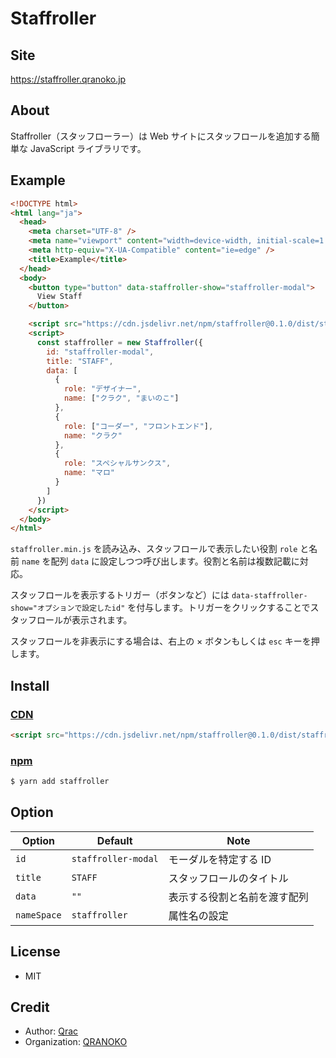 # Staffroller

## Site

https://staffroller.qranoko.jp

## About

Staffroller（スタッフローラー）は Web サイトにスタッフロールを追加する簡単な JavaScript ライブラリです。

## Example

```html
<!DOCTYPE html>
<html lang="ja">
  <head>
    <meta charset="UTF-8" />
    <meta name="viewport" content="width=device-width, initial-scale=1.0" />
    <meta http-equiv="X-UA-Compatible" content="ie=edge" />
    <title>Example</title>
  </head>
  <body>
    <button type="button" data-staffroller-show="staffroller-modal">
      View Staff
    </button>

    <script src="https://cdn.jsdelivr.net/npm/staffroller@0.1.0/dist/staffroller.min.js"></script>
    <script>
      const staffroller = new Staffroller({
        id: "staffroller-modal",
        title: "STAFF",
        data: [
          {
            role: "デザイナー",
            name: ["クラク", "まいのこ"]
          },
          {
            role: ["コーダー", "フロントエンド"],
            name: "クラク"
          },
          {
            role: "スペシャルサンクス",
            name: "マロ"
          }
        ]
      })
    </script>
  </body>
</html>
```

`staffroller.min.js` を読み込み、スタッフロールで表示したい役割 `role` と名前 `name` を配列 `data` に設定しつつ呼び出します。役割と名前は複数記載に対応。

スタッフロールを表示するトリガー（ボタンなど）には `data-staffroller-show="オプションで設定したid"` を付与します。トリガーをクリックすることでスタッフロールが表示されます。

スタッフロールを非表示にする場合は、右上の × ボタンもしくは `esc` キーを押します。

## Install

### [CDN](https://www.jsdelivr.com/package/npm/staffroller)

```html
<script src="https://cdn.jsdelivr.net/npm/staffroller@0.1.0/dist/staffroller.min.js"></script>
```

### [npm](https://www.npmjs.com/package/staffroller)

```bash
$ yarn add staffroller
```

## Option

| Option      | Default             | Note                         |
| ----------- | ------------------- | ---------------------------- |
| `id`        | `staffroller-modal` | モーダルを特定する ID        |
| `title`     | `STAFF`             | スタッフロールのタイトル     |
| `data`      | `""`                | 表示する役割と名前を渡す配列 |
| `nameSpace` | `staffroller`       | 属性名の設定                 |

## License

- MIT

## Credit

- Author: [Qrac](https://qrac.jp)
- Organization: [QRANOKO](https://qranoko.jp)
